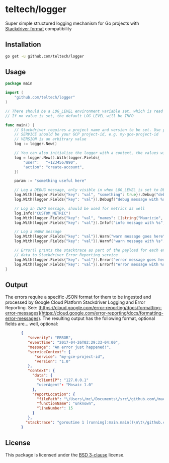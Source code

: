 # teltech/logger

Super simple structured logging mechanism for Go projects with [Stackdriver format](https://cloud.google.com/error-reporting/docs/formatting-error-messages) compatibility

## Installation

``` sh
go get -u github.com/teltech/logger
```

## Usage
``` go
package main

import (
    "github.com/teltech/logger"
)

// There should be a LOG_LEVEL environment variable set, which is read by the library
// If no value is set, the default LOG_LEVEL will be INFO

func main() {
    // Stackdriver requires a project name and version to be set. Use your environment for these values.
    // SERVICE should be your GCP project-id, e.g. my-gce-project-id
    // VERSION is an arbitrary value
    log := logger.New()

    // You can also initialize the logger with a context, the values will persisted throughout the scope of the logger instance
    log = logger.New().With(logger.Fields{
        "user":   "+1234567890",
        "action": "create-account",
    })

    param := "something useful here"

    // Log a DEBUG message, only visible in when LOG_LEVEL is set to DEBUG
    log.With(logger.Fields{"key": "val", "something": true}).Debug("debug message goes here")
    log.With(logger.Fields{"key": "val"}).Debugf("debug message with %s", param)

    // Log an INFO message, should be used for metrics as well
    log.Info("CUSTOM_METRIC")
    log.With(logger.Fields{"key": "val", "names": []string{"Mauricio", "Manuel"}}).Info("info message goes here")
    log.With(logger.Fields{"key": "val"}).Infof("info message with %s", param)

    // Log a WARN message
    log.With(logger.Fields{"key": "val"}).Warn("warn message goes here")
    log.With(logger.Fields{"key": "val"}).Warnf("warn message with %s", param)

    // Error() prints the stacktrace as part of the payload for each entry and sends the
    // data to Stackdriver Error Reporting service
    log.With(logger.Fields{"key": "val"}).Error("error message goes here")
    log.With(logger.Fields{"key": "val"}).Errorf("error message with %s", param)
}
```

## Output

The errors require a specific JSON format for them to be ingested and processed by Google Cloud Platform Stackdriver Logging and Error Reporting. See: [https://cloud.google.com/error-reporting/docs/formatting-error-messages](https://cloud.google.com/error-reporting/docs/formatting-error-messages). The resulting output has the following format, optional fields are... well, optional:
```json
       {
          "severity": "ERROR",
          "eventTime": "2017-04-26T02:29:33-04:00",
          "message": "An error just happened!",
          "serviceContext": {
             "service": "my-gce-project-id",
             "version": "1.0"
          },
          "context": {
            "data": {
              "clientIP": "127.0.0.1"
              "userAgent": "Mosaic 1.0"
            },
            "reportLocation": {
              "filePath": "\/Users\/mc\/Documents\/src\/github.com\/macuenca\/apex\/mauricio.go",
              "functionName": "unknown",
              "lineNumber": 15
            }
          },
         "stacktrace": "goroutine 1 [running]:main.main()\n\t\/github.com\/macuenca\/mauricio.go:15 +0x1a9\n"
       }
```

## License

This package is licensed under the [BSD 3-clause](https://opensource.org/licenses/BSD-3-Clause) license.
